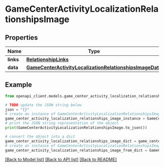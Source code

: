 # GameCenterActivityLocalizationRelationshipsImage


## Properties

Name | Type | Description | Notes
------------ | ------------- | ------------- | -------------
**links** | [**RelationshipLinks**](RelationshipLinks.md) |  | [optional] 
**data** | [**GameCenterActivityLocalizationRelationshipsImageData**](GameCenterActivityLocalizationRelationshipsImageData.md) |  | [optional] 

## Example

```python
from openapi_client.models.game_center_activity_localization_relationships_image import GameCenterActivityLocalizationRelationshipsImage

# TODO update the JSON string below
json = "{}"
# create an instance of GameCenterActivityLocalizationRelationshipsImage from a JSON string
game_center_activity_localization_relationships_image_instance = GameCenterActivityLocalizationRelationshipsImage.from_json(json)
# print the JSON string representation of the object
print(GameCenterActivityLocalizationRelationshipsImage.to_json())

# convert the object into a dict
game_center_activity_localization_relationships_image_dict = game_center_activity_localization_relationships_image_instance.to_dict()
# create an instance of GameCenterActivityLocalizationRelationshipsImage from a dict
game_center_activity_localization_relationships_image_from_dict = GameCenterActivityLocalizationRelationshipsImage.from_dict(game_center_activity_localization_relationships_image_dict)
```
[[Back to Model list]](../README.md#documentation-for-models) [[Back to API list]](../README.md#documentation-for-api-endpoints) [[Back to README]](../README.md)


